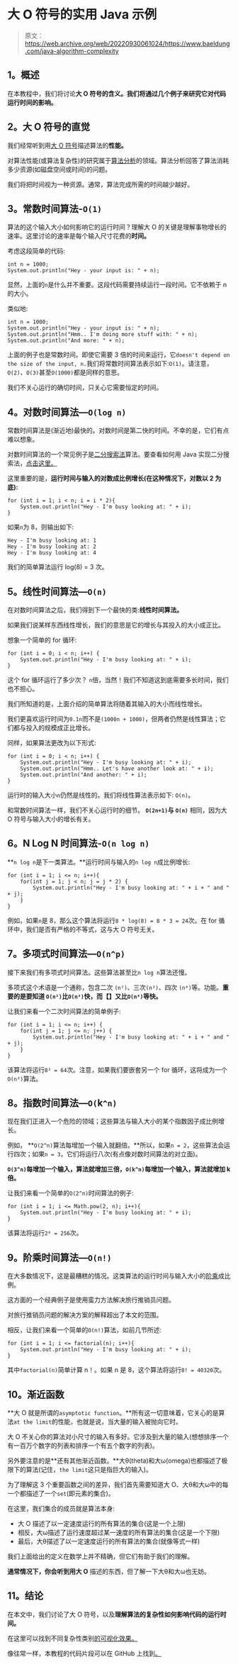 # 大 O 符号的实用 Java 示例

> 原文：<https://web.archive.org/web/20220930061024/https://www.baeldung.com/java-algorithm-complexity>

## **1。概述**

在本教程中，我们将讨论**大 O 符号的含义。我们将通过几个例子来研究它对代码运行时间的影响。**

## **2。大 O 符号的直觉**

我们经常听到用[大 O 符号](/web/20220628094334/https://www.baeldung.com/cs/big-o-notation)描述算法的**性能。**

对算法性能(或算法复杂性)的研究属于[算法分析](https://web.archive.org/web/20220628094334/https://en.wikipedia.org/wiki/Analysis_of_algorithms)的领域。算法分析回答了算法消耗多少资源(如磁盘空间或时间)的问题。

我们将把时间视为一种资源。通常，算法完成所需的时间越少越好。

## **3。常数时间算法-`O(1)`**

算法的这个输入大小如何影响它的运行时间？理解大 O 的关键是理解事物增长的速率。这里讨论的速率是每个输入尺寸花费的**时间。**

考虑这段简单的代码:

```
int n = 1000;
System.out.println("Hey - your input is: " + n);
```

显然，上面的`n`是什么并不重要。这段代码需要持续运行一段时间。它不依赖于 n 的大小。

类似地:

```
int n = 1000;
System.out.println("Hey - your input is: " + n);
System.out.println("Hmm.. I'm doing more stuff with: " + n);
System.out.println("And more: " + n);
```

上面的例子也是常数时间。即使它需要 3 倍的时间来运行，它`doesn't depend on the size of the input, n.`我们将常数时间算法表示如下:`O(1)`。请注意，`O(2)`、`O(3)`甚至`O(1000)`都是同样的意思。

我们不关心运行的确切时间，只关心它需要恒定的时间。

## **4。对数时间算法—`O(log n)`**

常数时间算法是(渐近地)最快的。对数时间是第二快的时间。不幸的是，它们有点难以想象。

对数时间算法的一个常见例子是[二分搜索法](https://web.archive.org/web/20220628094334/https://en.wikipedia.org/wiki/Binary_search_algorithm)算法。要查看如何用 Java 实现二分搜索法，[点击这里。](/web/20220628094334/https://www.baeldung.com/java-binary-search)

这里重要的是，**运行时间与输入的对数成比例增长(在这种情况下，对数以 2 为底):**

```
for (int i = 1; i < n; i = i * 2){
    System.out.println("Hey - I'm busy looking at: " + i);
}
```

如果`n`为 8，则输出如下:

```
Hey - I'm busy looking at: 1
Hey - I'm busy looking at: 2
Hey - I'm busy looking at: 4
```

我们的简单算法运行 log(8) = 3 次。

## **5。线性时间算法—`O(n)`**

在对数时间算法之后，我们得到下一个最快的类:**线性时间算法。**

如果我们说某样东西线性增长，我们的意思是它的增长与其投入的大小成正比。

想象一个简单的 for 循环:

```
for (int i = 0; i < n; i++) {
    System.out.println("Hey - I'm busy looking at: " + i);
}
```

这个 for 循环运行了多少次？ `n`倍，当然！我们不知道这到底需要多长时间，我们也不担心。

我们所知道的是，上面介绍的简单算法将随着其输入的大小而线性增长。

我们更喜欢运行时间为`0.1n`而不是`(1000n + 1000)`，但两者仍然是线性算法；它们都与投入的规模成正比增长。

同样，如果算法更改为以下形式:

```
for (int i = 0; i < n; i++) {
    System.out.println("Hey - I'm busy looking at: " + i);
    System.out.println("Hmm.. Let's have another look at: " + i);
    System.out.println("And another: " + i);
}
```

运行时的输入大小`n`仍然是线性的。我们将线性算法表示如下: `O(n)`。

和常数时间算法一样，我们不关心运行时的细节。 **`O(2n+1)`与 `O(n)`** 相同，因为大 O 符号与输入大小的增长有关。

## **6。N Log N 时间算法-`O(n log n)`**

**`n log n`是下一类算法。**运行时间与输入的`n log n`成比例增长:

```
for (int i = 1; i <= n; i++){
    for(int j = 1; j < n; j = j * 2) {
        System.out.println("Hey - I'm busy looking at: " + i + " and " + j);
    }
} 
```

例如，如果`n`是 8，那么这个算法将运行`8 * log(8) = 8 * 3 = 24`次。在 for 循环中，我们是否有严格的不等式，这与大 O 符号无关。

## **7。多项式时间算法—`O(n^p)`**

接下来我们有多项式时间算法。这些算法甚至比`n log n`算法还慢。

多项式这个术语是一个通称，包含二次 `(n²)`、三次`(n³)`、四次 `(n⁴)`等。功能。**重要的是要知道 `O(n²)`比`O(n³)`快，而【】又比`O(n⁴)`等快。**

让我们来看一个二次时间算法的简单例子:

```
for (int i = 1; i <= n; i++) {
    for(int j = 1; j <= n; j++) {
        System.out.println("Hey - I'm busy looking at: " + i + " and " + j);
    }
} 
```

该算法将运行`8² = 64`次。注意，如果我们要嵌套另一个 for 循环，这将成为一个`O(n³)`算法。

## **8。指数时间算法—`O(`k`^n)`**

现在我们正进入一个危险的领域；这些算法与输入大小的某个指数因子成比例增长。

例如， **`O(2^n)`算法每增加一个输入就翻倍。**所以，如果`n = 2`，这些算法会运行四次；如果`n = 3`，它们将运行八次(有点像对数时间算法的对立面)。

**`O(3^n)`每增加一个输入，算法就增加三倍，`O(k^n)`每增加一个输入，算法就增加 k 倍。**

让我们来看一个简单的`O(2^n)`时间算法的例子:

```
for (int i = 1; i <= Math.pow(2, n); i++){
    System.out.println("Hey - I'm busy looking at: " + i);
}
```

该算法将运行`2⁸ = 256`次。

## **9。阶乘时间算法—`O(n!)`**

在大多数情况下，这是最糟糕的情况。这类算法的运行时间与输入大小的[阶乘](https://web.archive.org/web/20220628094334/https://en.wikipedia.org/wiki/Factorial)成比例。

这方面的一个经典例子是使用蛮力方法解决旅行推销员问题。

对旅行推销员问题的解决方案的解释超出了本文的范围。

相反，让我们来看一个简单的`O(n!)`算法，如前几节所述:

```
for (int i = 1; i <= factorial(n); i++){
    System.out.println("Hey - I'm busy looking at: " + i);
}
```

其中`factorial(n)`简单计算 n！。如果 n 是 8，这个算法将运行`8! = 40320`次。

## 10。渐近函数

**大 O 就是所谓的`asymptotic function`。**所有这一切意味着，它关心的是算法`at the limit`的性能，也就是说，当大量的输入被抛向它时。

大 O 不关心你的算法对小尺寸的输入有多好。它涉及到大量的输入(想想排序一个有一百万个数字的列表和排序一个有五个数字的列表)。

另外要注意的是**还有其他渐近函数。**大θ(theta)和大ω(omega)也都描述了极限下的算法(记住，`the limit`这只是指巨大的输入)。

为了理解这 3 个重要函数之间的差异，我们首先需要知道大 O、大θ和大ω中的每一个都描述了一个`set`(即元素的集合)。

在这里，我们集合的成员就是算法本身:

*   大 O 描述了以一定速度运行的所有算法的集合(这是一个上限)
*   相反，大ω描述了运行速度超过某一速度的所有算法的集合(这是一个下限)
*   最后，大θ描述了以一定速度运行的所有算法的集合(就像等式一样)

我们上面给出的定义在数学上并不精确，但它们有助于我们的理解。

**通常情况下，你会听到用大 O** 描述的东西，但了解一下大θ和大ω也无妨。

## **11。结论**

在本文中，我们讨论了大 O 符号，以及**理解算法的复杂性如何影响代码的运行时间。**

在这里可以找到不同复杂性类别[的可视化效果。](https://web.archive.org/web/20220628094334/http://bigocheatsheet.com/)

像往常一样，本教程的代码片段可以在 GitHub 上找到[。](https://web.archive.org/web/20220628094334/https://github.com/eugenp/tutorials/tree/master/algorithms-modules/algorithms-miscellaneous-3)